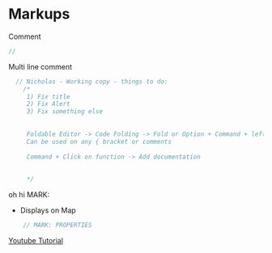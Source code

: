 # Markups

Comment
```swift
//
```


Multi line comment
```swift
  // Nicholas - Working copy - things to do:
    /*
     1) Fix title
     2) Fix Alert
     3) Fix something else
     
     
     Foldable Editor -> Code Folding -> Fold or Option + Command + left arrow
     Can be used on any { bracket or comments
     
     Command + Click on function -> Add documentation
     
     
     */
```

oh hi MARK:
* Displays on Map
```swift
    // MARK: PROPERTIES
```


[Youtube Tutorial](https://www.youtube.com/watch?v=O8_meC7hIwI&t=0s)
